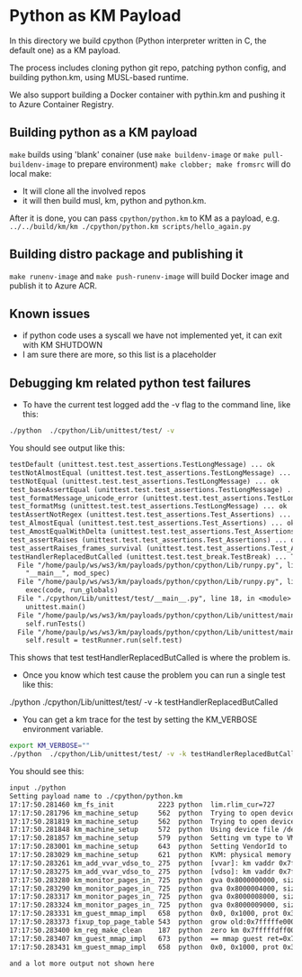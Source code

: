 # Python as KM Payload

In this directory we build cpython (Python interpreter written in C, the default one) as a KM payload.

The process includes cloning python git repo, patching python config, and building python.km, using MUSL-based runtime.

We also support building a Docker container with pythin.km and pushing it to Azure Container Registry.

## Building python as a KM payload

`make` builds using 'blank' conainer (use `make buildenv-image` or `make pull-buildenv-image` to prepare environment)
`make clobber; make fromsrc` will do local make:

* It will clone all the involved repos
* it will then build musl, km, python and python.km.

After it is done, you can pass `cpython/python.km` to KM as a payload, e.g. `../../build/km/km ./cpython/python.km scripts/hello_again.py`

## Building distro package and publishing it

`make runenv-image` and `make push-runenv-image` will build Docker image and publish it to Azure ACR. 

## Known issues

* if python code uses a syscall we have not implemented yet, it can exit with KM SHUTDOWN
* I am sure there are more, so this list is a placeholder

## Debugging km related python test failures

* To have the current test logged add the -v flag to the command line, like this:

```bash
./python  ./cpython/Lib/unittest/test/ -v
```

You should see output like this:

```txt
testDefault (unittest.test.test_assertions.TestLongMessage) ... ok
testNotAlmostEqual (unittest.test.test_assertions.TestLongMessage) ... ok
testNotEqual (unittest.test.test_assertions.TestLongMessage) ... ok
test_baseAssertEqual (unittest.test.test_assertions.TestLongMessage) ... ok
test_formatMessage_unicode_error (unittest.test.test_assertions.TestLongMessage) ... ok
test_formatMsg (unittest.test.test_assertions.TestLongMessage) ... ok
testAssertNotRegex (unittest.test.test_assertions.Test_Assertions) ... ok
test_AlmostEqual (unittest.test.test_assertions.Test_Assertions) ... ok
test_AmostEqualWithDelta (unittest.test.test_assertions.Test_Assertions) ... ok
test_assertRaises (unittest.test.test_assertions.Test_Assertions) ... ok
test_assertRaises_frames_survival (unittest.test.test_assertions.Test_Assertions) ... ok
testHandlerReplacedButCalled (unittest.test.test_break.TestBreak) ... Traceback (most recent call last):
  File "/home/paulp/ws/ws3/km/payloads/python/cpython/Lib/runpy.py", line 193, in _run_module_as_main
    "__main__", mod_spec)
  File "/home/paulp/ws/ws3/km/payloads/python/cpython/Lib/runpy.py", line 85, in _run_code
    exec(code, run_globals)
  File "./cpython/Lib/unittest/test/__main__.py", line 18, in <module>
    unittest.main()
  File "/home/paulp/ws/ws3/km/payloads/python/cpython/Lib/unittest/main.py", line 101, in __init__
    self.runTests()
  File "/home/paulp/ws/ws3/km/payloads/python/cpython/Lib/unittest/main.py", line 271, in runTests
    self.result = testRunner.run(self.test)
```

This shows that test testHandlerReplacedButCalled is where the problem is.

* Once you know which test cause the problem you can run a single test like this:

./python  ./cpython/Lib/unittest/test/ -v -k testHandlerReplacedButCalled

* You can get a km trace for the test by setting the KM_VERBOSE environment variable.

```bash
export KM_VERBOSE=""
./python  ./cpython/Lib/unittest/test/ -v -k testHandlerReplacedButCalled
```

You should see this:

```txt
input ./python
Setting payload name to ./cpython/python.km
17:17:50.281460 km_fs_init           2223 python  lim.rlim_cur=727
17:17:50.281796 km_machine_setup     562  python  Trying to open device file /dev/kontain
17:17:50.281819 km_machine_setup     562  python  Trying to open device file /dev/kvm
17:17:50.281848 km_machine_setup     572  python  Using device file /dev/kvm
17:17:50.281857 km_machine_setup     579  python  Setting vm type to VM_TYPE_KVM
17:17:50.283001 km_machine_setup     643  python  Setting VendorId to 'Kontain'
17:17:50.283029 km_machine_setup     621  python  KVM: physical memory width 39
17:17:50.283261 km_add_vvar_vdso_to_ 275  python  [vvar]: km vaddr 0x7ffd4cf73000, payload paddr 0x7ffff00000, payload vaddr 0x8000000000
17:17:50.283275 km_add_vvar_vdso_to_ 275  python  [vdso]: km vaddr 0x7ffd4cf77000, payload paddr 0x7ffff04000, payload vaddr 0x8000004000
17:17:50.283280 km_monitor_pages_in_ 725  python  gva 0x8000000000, sizeof 16384, protection 0x1, tag [vvar]
17:17:50.283290 km_monitor_pages_in_ 725  python  gva 0x8000004000, sizeof 8192, protection 0x4, tag [vdso]
17:17:50.283317 km_monitor_pages_in_ 725  python  gva 0x8000008000, sizeof 4096, protection 0x4, tag [km_guest_text]
17:17:50.283324 km_monitor_pages_in_ 725  python  gva 0x8000009000, sizeof 24576, protection 0x1, tag [km_guest_data]
17:17:50.283331 km_guest_mmap_impl   658  python  0x0, 0x1000, prot 0x3 flags 0x22 fd -1 alloc 0x1
17:17:50.283373 fixup_top_page_table 543  python  grow old:0x7fffffe00000(511,511) new:0x7fffffdff000(510,511)
17:17:50.283400 km_reg_make_clean    187  python  zero km 0x7fffffdff000 sz 0x1000
17:17:50.283407 km_guest_mmap_impl   673  python  == mmap guest ret=0x7fffffdff000
17:17:50.283431 km_guest_mmap_impl   658  python  0x0, 0x1000, prot 0x3 flags 0x22 fd -1 alloc 0x1

and a lot more output not shown here
```
